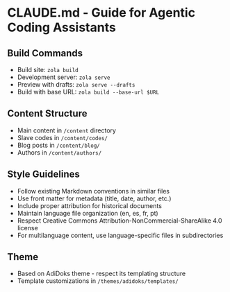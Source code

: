 # CLAUDE.md - Guide for Agentic Coding Assistants

## Build Commands
- Build site: `zola build`
- Development server: `zola serve`
- Preview with drafts: `zola serve --drafts`
- Build with base URL: `zola build --base-url $URL`

## Content Structure
- Main content in `/content` directory
- Slave codes in `/content/codes/`
- Blog posts in `/content/blog/`
- Authors in `/content/authors/`

## Style Guidelines
- Follow existing Markdown conventions in similar files
- Use front matter for metadata (title, date, author, etc.)
- Include proper attribution for historical documents
- Maintain language file organization (en, es, fr, pt)
- Respect Creative Commons Attribution-NonCommercial-ShareAlike 4.0 license
- For multilanguage content, use language-specific files in subdirectories

## Theme
- Based on AdiDoks theme - respect its templating structure
- Template customizations in `/themes/adidoks/templates/`